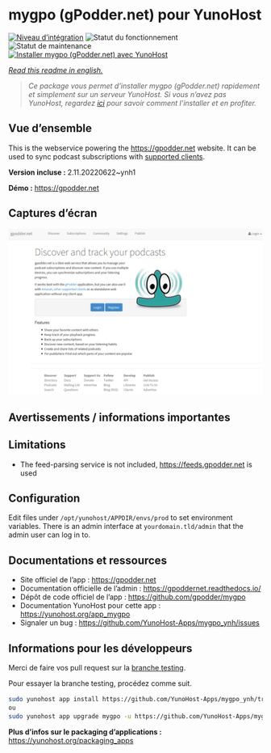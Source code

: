 <!--
N.B.: This README was automatically generated by https://github.com/YunoHost/apps/tree/master/tools/README-generator
It shall NOT be edited by hand.
-->

# mygpo (gPodder.net) pour YunoHost

[![Niveau d’intégration](https://dash.yunohost.org/integration/mygpo.svg)](https://dash.yunohost.org/appci/app/mygpo) ![Statut du fonctionnement](https://ci-apps.yunohost.org/ci/badges/mygpo.status.svg) ![Statut de maintenance](https://ci-apps.yunohost.org/ci/badges/mygpo.maintain.svg)  
[![Installer mygpo (gPodder.net) avec YunoHost](https://install-app.yunohost.org/install-with-yunohost.svg)](https://install-app.yunohost.org/?app=mygpo)

*[Read this readme in english.](./README.md)*

> *Ce package vous permet d’installer mygpo (gPodder.net) rapidement et simplement sur un serveur YunoHost.
Si vous n’avez pas YunoHost, regardez [ici](https://yunohost.org/#/install) pour savoir comment l’installer et en profiter.*

## Vue d’ensemble

This is the webservice powering the https://gpodder.net website. It can be used to sync podcast subscriptions with [supported clients](https://gpoddernet.readthedocs.io/en/latest/user/clients.html).


**Version incluse :** 2.11.20220622~ynh1

**Démo :** https://gpodder.net

## Captures d’écran

![Capture d’écran de mygpo (gPodder.net)](./doc/screenshots/screenshot1.png)

## Avertissements / informations importantes

## Limitations

* The feed-parsing service is not included, https://feeds.gpodder.net is used

## Configuration

Edit files under `/opt/yunohost/APPDIR/envs/prod` to set environment variables. There is an admin interface at `yourdomain.tld/admin` that the admin user can log in to.

## Documentations et ressources

* Site officiel de l’app : <https://gpodder.net>
* Documentation officielle de l’admin : <https://gpoddernet.readthedocs.io/>
* Dépôt de code officiel de l’app : <https://github.com/gpodder/mygpo>
* Documentation YunoHost pour cette app : <https://yunohost.org/app_mygpo>
* Signaler un bug : <https://github.com/YunoHost-Apps/mygpo_ynh/issues>

## Informations pour les développeurs

Merci de faire vos pull request sur la [branche testing](https://github.com/YunoHost-Apps/mygpo_ynh/tree/testing).

Pour essayer la branche testing, procédez comme suit.

``` bash
sudo yunohost app install https://github.com/YunoHost-Apps/mygpo_ynh/tree/testing --debug
ou
sudo yunohost app upgrade mygpo -u https://github.com/YunoHost-Apps/mygpo_ynh/tree/testing --debug
```

**Plus d’infos sur le packaging d’applications :** <https://yunohost.org/packaging_apps>